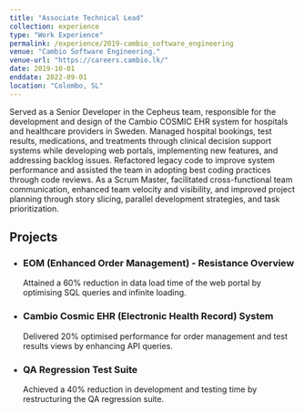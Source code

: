 ```yaml
---
title: "Associate Technical Lead"
collection: experience
type: "Work Experience"
permalink: /experience/2019-cambio_software_engineering
venue: "Cambio Software Engineering."
venue-url: "https://careers.cambio.lk/" 
date: 2019-10-01
enddate: 2022-09-01
location: "Colombo, SL"
---
```


Served as a Senior Developer in the Cepheus team, responsible for the development and design of the Cambio COSMIC EHR system for hospitals and healthcare providers in Sweden. Managed hospital bookings, test results, medications, and treatments through clinical decision support systems while developing web portals, implementing new features, and addressing backlog issues. Refactored legacy code to improve system performance and assisted the team in adopting best coding practices through code reviews. As a Scrum Master, facilitated cross-functional team communication, enhanced team velocity and visibility, and improved project planning through story slicing, parallel development strategies, and task prioritization.

<h2>Projects</h2>

<ul>
  <li>
    <h3>EOM (Enhanced Order Management) - Resistance Overview</h3>
    <p>Attained a 60% reduction in data load time of the web portal by optimising SQL queries and infinite loading.</p>
  </li>

  <li>
    <h3>Cambio Cosmic EHR (Electronic Health Record) System</h3>
    <p>Delivered 20% optimised performance for order management and test results views by enhancing API queries.</p>
  </li>

  <li>
    <h3>QA Regression Test Suite</h3>
    <p>Achieved a 40% reduction in development and testing time by restructuring the QA regression suite.</p>
  </li>
</ul>
